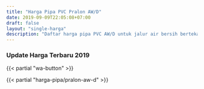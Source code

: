 ```yaml
---
title: "Harga Pipa PVC Pralon AW/D"
date: 2019-09-09T22:05:08+07:00
draft: false
layout: "single-harga"
description: "Daftar harga pipa PVC AW/D untuk jalur air bersih bertekanan dan untuk air buangan (kotor)."
---
```


### Update Harga Terbaru 2019

{{< partial "wa-button" >}}

{{< partial "harga-pipa/pralon-aw-d" >}}